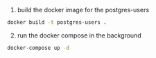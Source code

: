 
1. build the docker image for the postgres-users

```bash
docker build -t postgres-users .
```

2. run the docker compose in the background

```bash
docker-compose up -d
```